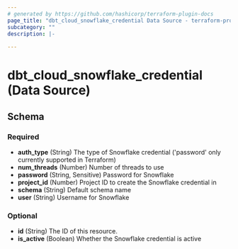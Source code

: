 ```yaml
---
# generated by https://github.com/hashicorp/terraform-plugin-docs
page_title: "dbt_cloud_snowflake_credential Data Source - terraform-provider-dbt-cloud"
subcategory: ""
description: |-
  
---
```


# dbt_cloud_snowflake_credential (Data Source)





<!-- schema generated by tfplugindocs -->
## Schema

### Required

- **auth_type** (String) The type of Snowflake credential ('password' only currently supported in Terraform)
- **num_threads** (Number) Number of threads to use
- **password** (String, Sensitive) Password for Snowflake
- **project_id** (Number) Project ID to create the Snowflake credential in
- **schema** (String) Default schema name
- **user** (String) Username for Snowflake

### Optional

- **id** (String) The ID of this resource.
- **is_active** (Boolean) Whether the Snowflake credential is active


